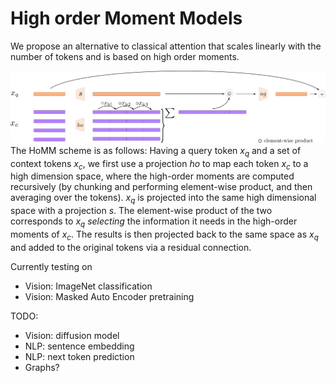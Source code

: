 # High order Moment Models

We propose an alternative to classical attention that scales linearly with the number of tokens and is based on high order moments.

![homm scheme](./misc/homm.png)
The HoMM scheme is as follows: Having a query token $x_q$ and a set of context tokens $x_c$, we first use a projection $ho$ to map each token $x_c$ to a high dimension space, where the high-order moments are computed recursively (by chunking and performing element-wise product, and then averaging over the tokens). $x_q$ is projected into the same high dimensional space with a projection $s$. The element-wise product of the two corresponds to $x_q$ _selecting_ the information it needs in the high-order moments of $x_c$. The results is then projected back to the same space as $x_q$ and added to the original tokens via a residual connection.

Currently testing on
- Vision: ImageNet classification
- Vision: Masked Auto Encoder pretraining

TODO:
- Vision: diffusion model
- NLP: sentence embedding
- NLP: next token prediction
- Graphs?
